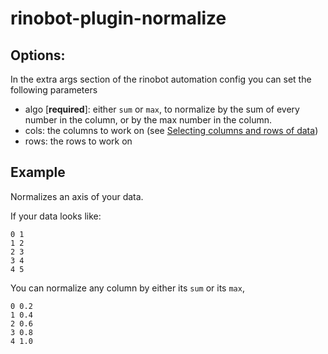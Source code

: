 # rinobot-plugin-normalize


## Options:

In the extra args section of the rinobot automation config you can set the following parameters

- algo [__required__]: either `sum` or `max`, to normalize by the sum of every number in the column, or by the max number in the column.
- cols: the columns to work on (see [Selecting columns and rows of data](https://docs.rinocloud.com/rinocloud-desktop/slicing_data.html))
- rows: the rows to work on


## Example

Normalizes an axis of your data.

If your data looks like:

```
0 1
1 2
2 3
3 4
4 5
```

You can normalize any column by either its `sum` or its `max`,

```
0 0.2
1 0.4
2 0.6
3 0.8
4 1.0
```
